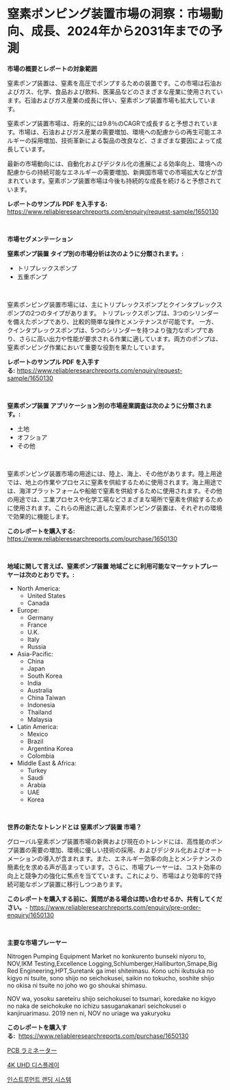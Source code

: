 <p><h1>窒素ポンピング装置市場の洞察：市場動向、成長、2024年から2031年までの予測</h1></p><p><strong>市場の概要とレポートの対象範囲</strong></p>
<p><p>窒素ポンプ装置は、窒素を高圧でポンプするための装置です。この市場は石油およびガス、化学、食品および飲料、医薬品などのさまざまな産業に使用されています。石油およびガス産業の成長に伴い、窒素ポンプ装置市場も拡大しています。</p><p>窒素ポンプ装置市場は、将来的には9.8％のCAGRで成長すると予想されています。市場は、石油およびガス産業の需要増加、環境への配慮からの再生可能エネルギーの採用増加、技術革新による製品の改良など、さまざまな要因によって成長しています。</p><p>最新の市場動向には、自動化およびデジタル化の進展による効率向上、環境への配慮からの持続可能なエネルギーの需要増加、新興国市場での市場拡大などが含まれています。窒素ポンプ装置市場は今後も持続的な成長を続けると予想されています。</p></p>
<p><strong>レポートのサンプル PDF を入手する:</strong> <a href="https://www.reliableresearchreports.com/enquiry/request-sample/1650130">https://www.reliableresearchreports.com/enquiry/request-sample/1650130</a></p>
<p>&nbsp;</p>
<p><strong>市場セグメンテーション</strong></p>
<p><strong>窒素ポンプ装置 タイプ別の市場分析は次のように分類されます。:</strong></p>
<p><ul><li>トリプレックスポンプ</li><li>五重ポンプ</li></ul></p>
<p>&nbsp;</p>
<p><p>窒素ポンピング装置市場には、主にトリプレックスポンプとクインタプレックスポンプの2つのタイプがあります。 トリプレックスポンプは、3つのシリンダーを備えたポンプであり、比較的簡単な操作とメンテナンスが可能です。 一方、クインタプレックスポンプは、5つのシリンダーを持つより強力なポンプであり、さらに高い出力や性能が要求される作業に適しています。両方のポンプは、窒素ポンピング作業において重要な役割を果たしています。</p></p>
<p><strong>レポートのサンプル PDF を入手する:</strong>&nbsp;<a href="https://www.reliableresearchreports.com/enquiry/request-sample/1650130">https://www.reliableresearchreports.com/enquiry/request-sample/1650130</a></p>
<p>&nbsp;</p>
<p><strong> 窒素ポンプ装置 アプリケーション別の市場産業調査は次のように分類されます。:</strong></p>
<p><ul><li>土地</li><li>オフショア</li><li>その他</li></ul></p>
<p>&nbsp;</p>
<p><p>窒素ポンピング装置市場の用途には、陸上、海上、その他があります。陸上用途では、地上の作業やプロセスに窒素を供給するために使用されます。海上用途では、海洋プラットフォームや船舶で窒素を供給するために使用されます。その他の用途では、工業プロセスや化学工場などさまざまな場所で窒素を供給するために使用されます。これらの用途に適した窒素ポンピング装置は、それぞれの環境で効果的に機能します。</p></p>
<p><strong>このレポートを購入する:</strong>&nbsp; <a href="https://www.reliableresearchreports.com/purchase/1650130">https://www.reliableresearchreports.com/purchase/1650130</a></p>
<p>&nbsp;</p>
<p><strong>地域に関して言えば、窒素ポンプ装置 地域ごとに利用可能なマーケットプレーヤーは次のとおりです。:</strong></p>
<p><ul>
    <li>
        North America:
        <ul>
            <li>United States</li>
            <li>Canada</li>
        </ul>
    </li>
    <li>
        Europe:
        <ul>
            <li>Germany</li>
            <li>France</li>
            <li>U.K.</li>
            <li>Italy</li>
            <li>Russia</li>
        </ul>
    </li>
    <li>
        Asia-Pacific:
        <ul>
            <li>China</li>
            <li>Japan</li>
            <li>South Korea</li>
            <li>India</li>
            <li>Australia</li>
            <li>China Taiwan</li>
            <li>Indonesia</li>
            <li>Thailand</li>
            <li>Malaysia</li>
        </ul>
    </li>
    <li>
        Latin America:
        <ul>
            <li>Mexico</li>
            <li>Brazil</li>
            <li>Argentina Korea</li>
            <li>Colombia</li>
        </ul>
    </li>
    <li>
        Middle East & Africa:
        <ul>
            <li>Turkey</li>
            <li>Saudi</li>
            <li>Arabia</li>
            <li>UAE</li>
            <li>Korea</li>
        </ul>
    </li>
    </ul></p>
<p>&nbsp;</p>
<p><strong>世界の新たなトレンドとは 窒素ポンプ装置 市場？</strong></p>
<p><p>グローバル窒素ポンプ装置市場の新興および現在のトレンドには、高性能のポンプ装置の需要の増加、環境に優しい技術の採用、およびデジタル化およびオートメーションの導入が含まれます。また、エネルギー効率の向上とメンテナンスの簡素化を求める声が高まっています。さらに、市場プレーヤーは、コスト効率の向上と競争力の強化に焦点を当てています。これにより、市場はより効率的で持続可能なポンプ装置に移行しつつあります。</p></p>
<p><strong>このレポートを購入する前に、質問がある場合は問い合わせるか、共有してください。</strong>- <a href="https://www.reliableresearchreports.com/enquiry/pre-order-enquiry/1650130">https://www.reliableresearchreports.com/enquiry/pre-order-enquiry/1650130</a></p>
<p>&nbsp;</p>
<p><strong>主要な市場プレーヤー</strong></p>
<p><p>Nitrogen Pumping Equipment Market no konkurento bunseki niyoru to, NOV,IKM Testing,Excellence Logging,Schlumberger,Halliburton,Smape,Big Red Engineering,HPT,Suretank ga imei shiteimasu. Kono uchi ikutsuka no kigyo ni tsuite, sono shijo no seichokusei, saikin no tokucho, soshite shijo no okisa ni tsuite no joho wo go shoukai shimasu. </p><p>NOV wa, yosoku sareteiru shijo seichokusei to tsumari, koredake no kigyo no naka de seichokuke no ichizu sasuganakanari seichokusei o kanjiruarimasu. 2019 nen ni, NOV no uriage wa yakuryoku </p></p>
<p><strong>このレポートを購入する:</strong>&nbsp;&nbsp;<a href="https://www.reliableresearchreports.com/purchase/1650130">https://www.reliableresearchreports.com/purchase/1650130</a></p>
<p><p><a href="https://medium.com/@ryleebauch2023/%E6%AC%A1%E3%81%AE%E6%96%87%E3%82%92%E6%97%A5%E6%9C%AC%E8%AA%9E%E3%81%AB%E7%BF%BB%E8%A8%B3%E3%81%97%E3%81%A6%E3%81%8F%E3%81%A0%E3%81%95%E3%81%84-pcb-laminator%E5%B8%82%E5%A0%B4%E3%82%A4%E3%83%B3%E3%82%B5%E3%82%A4%E3%83%88-%E5%B8%82%E5%A0%B4%E5%8B%95%E5%90%91-%E6%88%90%E9%95%B7-2024%E5%B9%B4%E3%81%8B%E3%82%892031%E5%B9%B4%E3%81%BE%E3%81%A7%E3%81%AE%E4%BA%88%E6%B8%AC-0542e8f0e401">PCB ラミネーター</a></p><p><a href="https://medium.com/@costelcaramitru2022/4k-uhd-%EB%94%94%EC%8A%A4%ED%94%8C%EB%A0%88%EC%9D%B4-%EC%8B%9C%EC%9E%A5-%EA%B7%9C%EB%AA%A8%EB%8A%94-%EA%B8%80%EB%A1%9C%EB%B2%8C-%EC%82%B0%EC%97%85%EC%97%90%EC%84%9C-%EA%B0%80%EC%9E%A5-%EC%A2%8B%EC%9D%80-%EB%A7%88%EC%BC%80%ED%8C%85-%EC%B1%84%EB%84%90%EC%9D%84-%EB%B3%B4%EC%97%AC%EC%A4%8D%EB%8B%88%EB%8B%A4-d0dc92a454f7">4K UHD 디스플레이</a></p><p><a href="https://medium.com/@lowellleke20231/%EA%B8%B0%EA%B8%B0-%EC%B0%A9%EB%A5%99-%EC%8B%9C%EC%8A%A4%ED%85%9C-%EC%8B%9C%EC%9E%A5-%EA%B7%9C%EB%AA%A8%EB%8A%94-%EA%B8%80%EB%A1%9C%EB%B2%8C-%EC%82%B0%EC%97%85%EC%97%90%EC%84%9C-%EC%B5%9C%EC%A0%81%EC%9D%98-%EB%A7%88%EC%BC%80%ED%8C%85-%EC%B1%84%EB%84%90%EC%9D%84-%EB%B3%B4%EC%97%AC%EC%A4%8D%EB%8B%88%EB%8B%A4-e6efc13b1edd">인스트루먼트 랜딩 시스템</a></p></p>